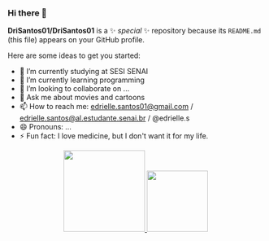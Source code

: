 ### Hi there 👋


**DriSantos01/DriSantos01** is a ✨ _special_ ✨ repository because its `README.md` (this file) appears on your GitHub profile.

Here are some ideas to get you started:

- 🔭 I’m currently studying at SESI SENAI
- 🌱 I’m currently learning programming 
- 👯 I’m looking to collaborate on ...
- 💬 Ask me about movies and cartoons
- 📫 How to reach me: edrielle.santos01@gmail.com / edrielle.santos@al.estudante.senai.br / @edrielle.s
- 😄 Pronouns: ...
- ⚡ Fun fact: I love medicine, but I don't want it for my life.

<div align="center">
  <a href="https://github.com/drisantos01">
  <img height="160em" src="https://github-readme-stats.vercel.app/api?username=drisantos01&show_icons=true&theme=dracula&include_all_commits=true&count_private=true"/>
  <img height="120em" src="https://github-readme-stats.vercel.app/api/top-langs/?username=drisantos01&layout=compact&langs_count=7&theme=dracula"/>
</div>
